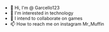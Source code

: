 - 👋 Hi, I'm @ Garcello123
- 👀 I'm interested in technology
- 💞️ I intend to collaborate on games
- 📫 How to reach me on instagram Mr_Muffin
